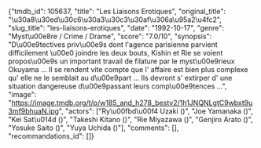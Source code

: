 {"tmdb_id": 105637, "title": "Les Liaisons Erotiques", "original_title": "\u30a8\u30ed\u30c6\u30a3\u30c3\u30af\u306a\u95a2\u4fc2", "slug_title": "les-liaisons-erotiques", "date": "1992-10-17", "genre": "Myst\u00e8re / Crime / Drame", "score": "7.0/10", "synopsis": "D\u00e9tectives priv\u00e9s dont l'agence parisienne parvient difficilement \u00e0 joindre les deux bouts, Kishin et Rie se voient propos\u00e9s un important travail de filature par le myst\u00e9rieux Okuyama ... Il se rendent vite compte que l' affaire est bien plus complexe qu' elle ne le semblait au d\u00e9part ... Ils devront s' extirper d' une situation dangereuse d\u00e9passant leurs comp\u00e9tences ...", "image": "https://image.tmdb.org/t/p/w185_and_h278_bestv2/1h1JNQNLgtC9wbxt9u3mf9bhuaN.jpg", "actors": ["Ry\u00fbd\u00f4 Uzaki ()", "Joe Yamanaka ()", "Kei Sat\u014d ()", "Takeshi Kitano ()", "Rie Miyazawa ()", "Genjiro Arato ()", "Yosuke Saito ()", "Yuya Uchida ()"], "comments": [], "recommandations_id": []}